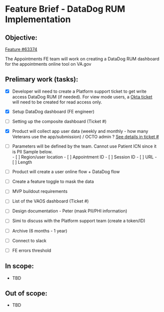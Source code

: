# Feature Brief - DataDog RUM Implementation  


## Objective: 
[Feature #63374](https://app.zenhub.com/workspaces/appointments-product-management-63d2b0c51ad23091ff211acb/issues/gh/department-of-veterans-affairs/va.gov-team/63374) 

The Appointments FE team will work on creating a DataDog RUM dashboard for the appointments online tool on VA.gov

## Prelimary work (tasks): 

- [X] Developer will need to create a Platform support ticket to get write access DataDog RUM (if needed). For view mode users, a [Okta ticket](https://depo-platform-documentation.scrollhelp.site/developer-docs/get-access-to-datadog) will need to be created for read access only. 
- [X] Setup DataDog dashboard (FE engineer) 
- [ ] Setting up the composite dashboard (Ticket #)  
- [X] Product will collect app user data (weekly and monthly - how many Veterans use the app/submission) / OCTO admin ? [See details in ticket #]() 
- [ ] Parameters will be defined by the team. Cannot use Patient ICN since it is PII Sample below.  
      - [ ] Region/user location
      - [ ] Appointment ID
      - [ ] Session ID
      - [ ] URL
      - [ ] Length
      
- [ ] Product will create a user online flow + DataDog flow 
- [ ] Create a feature toggle to mask the data 
- [ ] MVP buildout requirements 
- [ ] List of the VAOS dashboard (Ticket #) 
- [ ] Design documentation - Peter (mask PII/PHI information) 
- [ ] Simi to discuss with the Platform support team (create a token/ID) 
- [ ] Archive (6 months - 1 year) 
- [ ] Connect to slack 
- [ ] FE errors threshold

## In scope: 
- TBD

## Out of scope: 
- TBD

